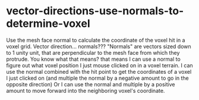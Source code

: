 # vector-directions-use-normals-to-determine-voxel
Use the mesh face normal to calculate the coordinate of the voxel hit in a voxel grid.  Vector direction... normals???  "Normals" are vectors sized down to 1 unity unit, that are perpendicular to the mesh face from which they protrude.  You know what that means? that means I can use a normal to figure out what voxel position I just mouse clicked on in a voxel terrain.    I can use the normal combined with the hit point to get the coordinates of a voxel I just clicked on (and multiple the normal by a negative amount to go in the opposite direction)   Or I can use the normal and multiple by a positive amount to move forward into the neighboring voxel's coordinate.
